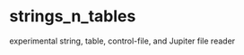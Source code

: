 strings_n_tables
================

experimental string, table, control-file, and Jupiter file reader
